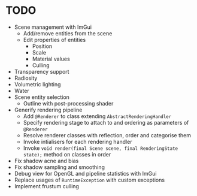 # TODO

* Scene management with ImGui
  * Add/remove entities from the scene
  * Edit properties of entities
    * Position
    * Scale
    * Material values
    * Culling
* Transparency support
* Radiosity
* Volumetric lighting
* Water
* Scene entity selection
  * Outline with post-processing shader
* Generify rendering pipeline
  * Add `@Renderer` to class extending `AbstractRenderingHandler`
  * Specify rendering stage to attach to and ordering as parameters of `@Renderer`
  * Resolve renderer classes with reflection, order and categorise them
  * Invoke intialisers for each rendering handler
  * Invoke `void render(final Scene scene, final RenderingState state);` method on classes in order
* Fix shadow acne and bias
* Fix shadow sampling and smoothing
* Debug view for OpenGL and pipeline statistics with ImGui
* Replace usages of `RuntimeException` with custom exceptions
* Implement frustum culling

